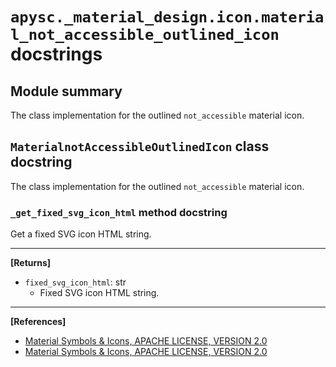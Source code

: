 # `apysc._material_design.icon.material_not_accessible_outlined_icon` docstrings

## Module summary

The class implementation for the outlined `not_accessible` material icon.

## `MaterialnotAccessibleOutlinedIcon` class docstring

The class implementation for the outlined `not_accessible` material icon.

### `_get_fixed_svg_icon_html` method docstring

Get a fixed SVG icon HTML string.<hr>

**[Returns]**

- `fixed_svg_icon_html`: str
  - Fixed SVG icon HTML string.

<hr>

**[References]**

- [Material Symbols & Icons, APACHE LICENSE, VERSION 2.0](https://fonts.google.com/icons?icon.size=24&icon.color=%23e8eaed)
- [Material Symbols & Icons, APACHE LICENSE, VERSION 2.0](https://www.apache.org/licenses/LICENSE-2.0.html)